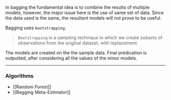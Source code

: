 In bagging the fundamental idea is to combine the results of multiple models, however, the major issue here is the use of same set of data. Since the data used is the same, the resultant models will not prove to be useful.

Bagging uses `bootstrapping`. 

>`Bootstrapping` is a sampling technique in which we create subsets of observations from the original dataset, with replacement. 

The models are created on the the sample data. Final predication is outputted, after considering all the values of the minor models.

---

### Algorithms 

- [[Random Forest]]
- [[Bagging Meta-Estimator]]